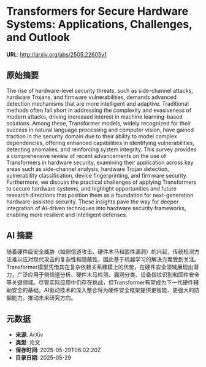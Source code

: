# Transformers for Secure Hardware Systems: Applications, Challenges, and Outlook

**URL**: http://arxiv.org/abs/2505.22605v1

## 原始摘要

The rise of hardware-level security threats, such as side-channel attacks,
hardware Trojans, and firmware vulnerabilities, demands advanced detection
mechanisms that are more intelligent and adaptive. Traditional methods often
fall short in addressing the complexity and evasiveness of modern attacks,
driving increased interest in machine learning-based solutions. Among these,
Transformer models, widely recognized for their success in natural language
processing and computer vision, have gained traction in the security domain due
to their ability to model complex dependencies, offering enhanced capabilities
in identifying vulnerabilities, detecting anomalies, and reinforcing system
integrity. This survey provides a comprehensive review of recent advancements
on the use of Transformers in hardware security, examining their application
across key areas such as side-channel analysis, hardware Trojan detection,
vulnerability classification, device fingerprinting, and firmware security.
Furthermore, we discuss the practical challenges of applying Transformers to
secure hardware systems, and highlight opportunities and future research
directions that position them as a foundation for next-generation
hardware-assisted security. These insights pave the way for deeper integration
of AI-driven techniques into hardware security frameworks, enabling more
resilient and intelligent defenses.


## AI 摘要

随着硬件级安全威胁（如侧信道攻击、硬件木马和固件漏洞）的兴起，传统检测方法难以应对现代攻击的复杂性和隐蔽性，因此基于机器学习的解决方案受到关注。Transformer模型凭借其在复杂依赖关系建模上的优势，在硬件安全领域展现出潜力，广泛应用于侧信道分析、硬件木马检测、漏洞分类、设备指纹识别和固件安全等关键领域。尽管实际应用中仍存在挑战，但Transformer有望成为下一代硬件辅助安全的基础。AI驱动技术的深入整合将为硬件安全框架提供更智能、更强大的防御能力，推动未来研究方向。

## 元数据

- **来源**: ArXiv
- **类型**: 论文
- **保存时间**: 2025-05-29T06:02:20Z
- **目录日期**: 2025-05-29

